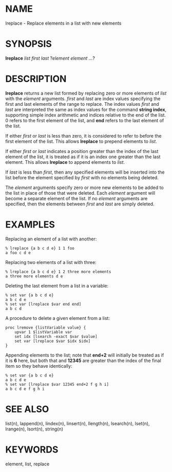 # NAME

lreplace - Replace elements in a list with new elements

# SYNOPSIS

**lreplace** *list first last* ?*element element \...*?

# DESCRIPTION

**lreplace** returns a new list formed by replacing zero or more
elements of *list* with the *element* arguments. *first* and *last* are
index values specifying the first and last elements of the range to
replace. The index values *first* and *last* are interpreted the same as
index values for the command **string index**, supporting simple index
arithmetic and indices relative to the end of the list. 0 refers to the
first element of the list, and **end** refers to the last element of the
list.

If either *first* or *last* is less than zero, it is considered to refer
to before the first element of the list. This allows **lreplace** to
prepend elements to *list*.

If either *first* or *last* indicates a position greater than the index
of the last element of the list, it is treated as if it is an index one
greater than the last element. This allows **lreplace** to append
elements to *list*.

If *last* is less than *first*, then any specified elements will be
inserted into the list before the element specified by *first* with no
elements being deleted.

The *element* arguments specify zero or more new elements to be added to
the list in place of those that were deleted. Each *element* argument
will become a separate element of the list. If no *element* arguments
are specified, then the elements between *first* and *last* are simply
deleted.

# EXAMPLES

Replacing an element of a list with another:

    % lreplace {a b c d e} 1 1 foo
    a foo c d e

Replacing two elements of a list with three:

    % lreplace {a b c d e} 1 2 three more elements
    a three more elements d e

Deleting the last element from a list in a variable:

    % set var {a b c d e}
    a b c d e
    % set var [lreplace $var end end]
    a b c d

A procedure to delete a given element from a list:

    proc lremove {listVariable value} {
        upvar 1 $listVariable var
        set idx [lsearch -exact $var $value]
        set var [lreplace $var $idx $idx]
    }

Appending elements to the list; note that **end+2** will initially be
treated as if it is **6** here, but both that and **12345** are greater
than the index of the final item so they behave identically:

    % set var {a b c d e}
    a b c d e
    % set var [lreplace $var 12345 end+2 f g h i]
    a b c d e f g h i

# SEE ALSO

list(n), lappend(n), lindex(n), linsert(n), llength(n), lsearch(n),
lset(n), lrange(n), lsort(n), string(n)

# KEYWORDS

element, list, replace
